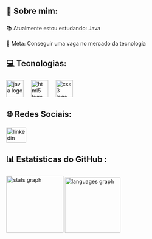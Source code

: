 <h2 align="left">💫 Sobre mim:</h2>

###

<p align="left">📚 Atualmente estou estudando: Java<br><br>🎯 Meta: Conseguir uma vaga no mercado da tecnologia</p>

###

<h2 align="left">💻 Tecnologias:</h2>

###

<div align="left">
  <img src="https://cdn.jsdelivr.net/gh/devicons/devicon/icons/java/java-original.svg" height="45" alt="java logo"  />
  <img width="12" />
  <img src="https://cdn.jsdelivr.net/gh/devicons/devicon/icons/html5/html5-original.svg" height="45" alt="html5 logo"  />
  <img width="12" />
  <img src="https://cdn.jsdelivr.net/gh/devicons/devicon/icons/css3/css3-original.svg" height="45" alt="css3 logo"  />
</div>

###

<h2 align="left">🌐 Redes Sociais:</h2>

###

<div align="left">
  <a href="www.linkedin.com/in/cesarfernandesjob" target="_blank">
    <img src="https://raw.githubusercontent.com/maurodesouza/profile-readme-generator/master/src/assets/icons/social/linkedin/default.svg" width="52" height="40" alt="linkedin logo"  />
  </a>
</div>

###

<h2 align="left">📊 Estatísticas do GitHub :</h2>

###

<div align="left">
  <img src="https://github-readme-stats.vercel.app/api?username=CesarFernandesGit&hide_title=true&hide_rank=false&show_icons=true&include_all_commits=true&count_private=true&disable_animations=false&theme=dark&locale=en&hide_border=true&order=1" height="150" alt="stats graph"  />
  <img src="https://github-readme-stats.vercel.app/api/top-langs?username=CesarFernandesGit&locale=en&hide_title=true&layout=compact&card_width=320&langs_count=5&theme=dark&hide_border=true&order=2" height="146" alt="languages graph"  />
</div>

###
